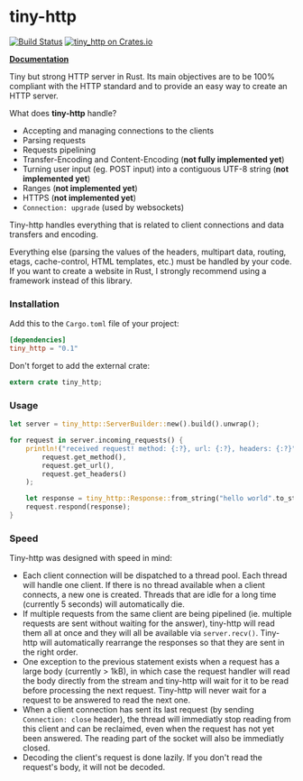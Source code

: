 # tiny-http

[![Build Status](https://travis-ci.org/frewsxcv/tiny-http.svg?branch=master)](https://travis-ci.org/frewsxcv/tiny-http)
[![tiny\_http on Crates.io](https://meritbadge.herokuapp.com/tiny_http)](https://crates.io/crates/tiny\_http)

[**Documentation**](https://frewsxcv.github.io/tiny-http)

Tiny but strong HTTP server in Rust.
Its main objectives are to be 100% compliant with the HTTP standard and to provide an easy way to create an HTTP server.

What does **tiny-http** handle?
 - Accepting and managing connections to the clients
 - Parsing requests
 - Requests pipelining
 - Transfer-Encoding and Content-Encoding (**not fully implemented yet**)
 - Turning user input (eg. POST input) into a contiguous UTF-8 string (**not implemented yet**)
 - Ranges (**not implemented yet**)
 - HTTPS (**not implemented yet**)
 - `Connection: upgrade` (used by websockets)

Tiny-http handles everything that is related to client connections and data transfers and encoding.

Everything else (parsing the values of the headers, multipart data, routing, etags, cache-control, HTML templates, etc.) must be handled by your code.
If you want to create a website in Rust, I strongly recommend using a framework instead of this library.

### Installation

Add this to the `Cargo.toml` file of your project:

```toml
[dependencies]
tiny_http = "0.1"
```

Don't forget to add the external crate:

```rust
extern crate tiny_http;
```

### Usage

```rust
let server = tiny_http::ServerBuilder::new().build().unwrap();

for request in server.incoming_requests() {
    println!("received request! method: {:?}, url: {:?}, headers: {:?}",
        request.get_method(),
        request.get_url(),
        request.get_headers()
    );

    let response = tiny_http::Response::from_string("hello world".to_string());
    request.respond(response);
}
```

### Speed

Tiny-http was designed with speed in mind:
 - Each client connection will be dispatched to a thread pool. Each thread will handle one client.
 If there is no thread available when a client connects, a new one is created. Threads that are idle
 for a long time (currently 5 seconds) will automatically die.
 - If multiple requests from the same client are being pipelined (ie. multiple requests
 are sent without waiting for the answer), tiny-http will read them all at once and they will
 all be available via `server.recv()`. Tiny-http will automatically rearrange the responses
 so that they are sent in the right order.
 - One exception to the previous statement exists when a request has a large body (currently > 1kB),
 in which case the request handler will read the body directly from the stream and tiny-http
 will wait for it to be read before processing the next request. Tiny-http will never wait for
 a request to be answered to read the next one.
 - When a client connection has sent its last request (by sending `Connection: close` header),
 the thread will immediatly stop reading from this client and can be reclaimed, even when the
 request has not yet been answered. The reading part of the socket will also be immediatly closed.
 - Decoding the client's request is done lazily. If you don't read the request's body, it will not
 be decoded.
